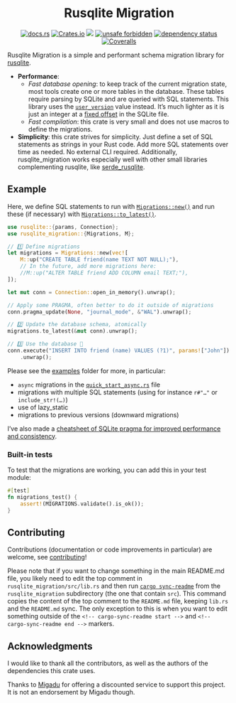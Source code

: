 <!-- insert
---
title: "Rusqlite Migration"
date: 2021-08-21T15:32:05
description: "↕️ Simple database schema migration library for rusqlite, written with performance in mind."
aliases:
- /rusqlite-migration
tags:
- Rust
- SQLite
- Library
---
end_insert -->

<!-- remove -->
<div align="center">

# Rusqlite Migration
<!-- end_remove -->

<!-- insert
{{< github_badge >}}

{{< rawhtml >}}
<div class="badges">
{{< /rawhtml >}}
end_insert -->

[![docs.rs](https://img.shields.io/docsrs/rusqlite_migration)](https://docs.rs/rusqlite_migration) [![Crates.io](https://img.shields.io/crates/v/rusqlite_migration)](https://crates.io/crates/rusqlite_migration) ![](https://img.shields.io/github/languages/code-size/cljoly/rusqlite_migration) [![unsafe forbidden](https://img.shields.io/badge/unsafe-forbidden-success.svg)](https://github.com/rust-secure-code/safety-dance/) [![dependency status](https://deps.rs/repo/github/cljoly/rusqlite_migration/status.svg)](https://deps.rs/repo/github/cljoly/rusqlite_migration) [![Coveralls](https://img.shields.io/coverallsCoverage/github/cljoly/rusqlite_migration)](https://coveralls.io/github/cljoly/rusqlite_migration)

<!-- insert
{{< rawhtml >}}
end_insert -->
</div>
<!-- insert
{{< /rawhtml >}}
end_insert -->

<!-- cargo-sync-readme start -->

Rusqlite Migration is a simple and performant schema migration library for [rusqlite](https://lib.rs/crates/rusqlite).

* **Performance**:
    * *Fast database opening*: to keep track of the current migration state, most tools create one or more tables in the database. These tables require parsing by SQLite and are queried with SQL statements. This library uses the [`user_version`][uv] value instead. It’s much lighter as it is just an integer at a [fixed offset][uv_offset] in the SQLite file.
    * *Fast compilation*: this crate is very small and does not use macros to define the migrations.
* **Simplicity**: this crate strives for simplicity. Just define a set of SQL statements as strings in your Rust code. Add more SQL statements over time as needed. No external CLI required. Additionally, rusqlite_migration works especially well with other small libraries complementing rusqlite, like [serde_rusqlite][].

[diesel_migrations]: https://lib.rs/crates/diesel_migrations
[pgfine]: https://crates.io/crates/pgfine
[movine]: https://crates.io/crates/movine
[uv]: https://sqlite.org/pragma.html#pragma_user_version
[uv_offset]: https://www.sqlite.org/fileformat.html#user_version_number
[serde_rusqlite]: https://crates.io/crates/serde_rusqlite

## Example

Here, we define SQL statements to run with [`Migrations::new()`][migrations_new] and run these (if necessary) with [`Migrations::to_latest()`][migrations_to_latest].

[migrations_new]: https://docs.rs/rusqlite_migration/latest/rusqlite_migration/struct.Migrations.html#method.new
[migrations_to_latest]: https://docs.rs/rusqlite_migration/latest/rusqlite_migration/struct.Migrations.html#method.to_latest

``` rust
use rusqlite::{params, Connection};
use rusqlite_migration::{Migrations, M};

// 1️⃣ Define migrations
let migrations = Migrations::new(vec![
    M::up("CREATE TABLE friend(name TEXT NOT NULL);"),
    // In the future, add more migrations here:
    //M::up("ALTER TABLE friend ADD COLUMN email TEXT;"),
]);

let mut conn = Connection::open_in_memory().unwrap();

// Apply some PRAGMA, often better to do it outside of migrations
conn.pragma_update(None, "journal_mode", &"WAL").unwrap();

// 2️⃣ Update the database schema, atomically
migrations.to_latest(&mut conn).unwrap();

// 3️⃣ Use the database 🥳
conn.execute("INSERT INTO friend (name) VALUES (?1)", params!["John"])
    .unwrap();
```

Please see the [examples](https://github.com/cljoly/rusqlite_migrate/tree/master/examples) folder for more, in particular:
- `async` migrations in the [`quick_start_async.rs`][quick_start_async] file
- migrations with multiple SQL statements (using for instance `r#"…"` or `include_str!(…)`)
- use of lazy_static
- migrations to previous versions (downward migrations)

[quick_start_async]: https://github.com/cljoly/rusqlite_migrate/tree/master/examples/quick_start_async.rs

I’ve also made a [cheatsheet of SQLite pragma for improved performance and consistency](https://cj.rs/blog/sqlite-pragma-cheatsheet-for-performance-and-consistency/).

### Built-in tests

To test that the migrations are working, you can add this in your test module:

``` rust
#[test]
fn migrations_test() {
    assert!(MIGRATIONS.validate().is_ok());
}
```

## Contributing

Contributions (documentation or code improvements in particular) are welcome, see [contributing](https://cj.rs/docs/contribute/)!

Please note that if you want to change something in the main README.md file, you likely need to
edit the top comment in `rusqlite_migration/src/lib.rs` and then run [`cargo
sync-readme`][sync-readme] from the `rusqlite_migration` subdirectory (the one that contain
`src`). This command copies the content of the top comment to the `README.md` file, keeping
`lib.rs` and the `README.md` sync. The only exception to this is when you want to edit
something outside of the `<!-- cargo-sync-readme start -->` and
`<!-- cargo-sync-readme end -->` markers.

[sync-readme]: https://github.com/phaazon/cargo-sync-readme

## Acknowledgments

I would like to thank all the contributors, as well as the authors of the dependencies this crate uses.


<!-- cargo-sync-readme end -->

Thanks to [Migadu](https://www.migadu.com/) for offering a discounted service to support this project. It is not an endorsement by Migadu though.
